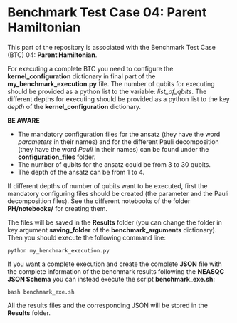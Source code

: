 # Benchmark Test Case 04: Parent Hamiltonian

This part of the repository is associated with the Benchmark Test Case (BTC) 04: **Parent Hamiltonian**. 

For executing a complete BTC you need to configure the **kernel_configuration** dictionary in final part of the **my_benchmark_execution.py** file. The number of qubits for executing should be provided as a python list to the variable: *list_of_qbits*. The different depths for executing should be provided as a python list to the key *depth* of the **kernel_configuration** dictionary.

**BE AWARE**
* The mandatory configuration files for the ansatz (they have the word *parameters* in their names) and for the different Pauli decomposition (they have the word *Pauli* in their names) can be found under the **configuration_files** folder.
* The number of qubits for the ansatz could be from 3 to 30 qubits.
* The depth of the ansatz can be from 1 to 4.

If different depths of number of qubits want to be executed, first the mandatory configuring files should be created (the parameter and the Pauli decomposition files). See the different notebooks of the folder **PH/notebooks/** for creating them.

The files will be saved in the **Results** folder (you can change the folder in key argument **saving_folder** of the **benchmark_arguments** dictionary). Then you should execute the following command line:

    python my_benchmark_execution.py

If you want a complete execution and create the complete **JSON** file with the complete information of the benchmark results following the **NEASQC JSON Schema** you can instead execute the script **benchmark_exe.sh**:
 
    bash benchmark_exe.sh

All the results files and the corresponding JSON will be stored in the **Results** folder.

